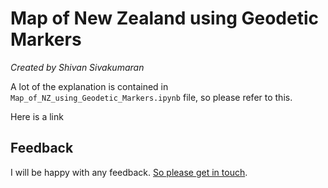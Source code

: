 # Map of New Zealand using Geodetic Markers

*Created by Shivan Sivakumaran*

A lot of the explanation is contained in `Map_of_NZ_using_Geodetic_Markers.ipynb` file, so please refer to this.

Here is a link

## Feedback

I will be happy with any feedback. [So please get in touch](https://shivansivakumaran.com/contact/).